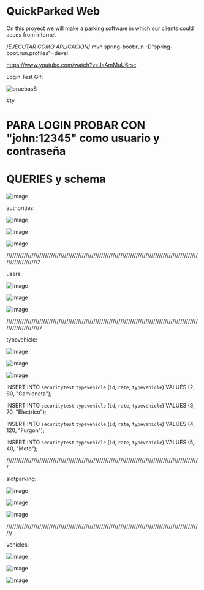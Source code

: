 # QuickParked Web
On this proyect we will make a parking software in which our clients could acces from internet

/*EJECUTAR COMO APLICACION*/
mvn spring-boot:run -D"spring-boot.run.profiles"=devel


https://www.youtube.com/watch?v=JaAmMuU6rsc

Login Test Gif:

![pruebasS](https://user-images.githubusercontent.com/75964273/204164043-c2228477-c79b-4d22-a023-724d8c061147.gif)


#ty
# PARA LOGIN PROBAR CON "john:12345" como usuario y contraseña

# QUERIES y schema

![image](https://user-images.githubusercontent.com/75964273/203703292-7b7be761-3a0a-4eae-9bd5-4b7c84cfbdb8.png)

authorities:

![image](https://user-images.githubusercontent.com/75964273/203703609-bb061d5a-a566-4337-90d9-2875e3a2fd5c.png)

![image](https://user-images.githubusercontent.com/75964273/203703630-d7452bb4-7f9a-4404-b98d-8bab7367831f.png)

![image](https://user-images.githubusercontent.com/75964273/203705001-7cd8cff5-9d76-44b6-9769-798ac5191c54.png)

///////////////////////////////////////////////////////////////////////////////////////////////////////////////////7

users:

![image](https://user-images.githubusercontent.com/75964273/203703758-4d2598fc-3d83-4ab0-aa12-6f8bec05783d.png)

![image](https://user-images.githubusercontent.com/75964273/203703781-e1256404-2d8e-4766-b566-d695d1579eaa.png)

![image](https://user-images.githubusercontent.com/75964273/203704805-4f6f89b1-dc59-40f5-a2c8-6bccb7388bed.png)

////////////////////////////////////////////////////////////////////////////////////////////////////////////////////7

typevehicle:

![image](https://user-images.githubusercontent.com/75964273/203703833-3f69912f-8f39-4fc8-ad00-27c2ac6c8fb2.png)

![image](https://user-images.githubusercontent.com/75964273/203703868-39b074ea-2ea9-4b43-a17a-f689511d4d88.png)

![image](https://user-images.githubusercontent.com/75964273/203704848-3188ebb9-fb2d-409a-8c98-a2cd5bf2371c.png)


INSERT INTO `securitytest`.`typevehicle`
(`id`,
`rate`,
`typevehicle`)
VALUES
(2,
80,
"Camioneta");

INSERT INTO `securitytest`.`typevehicle`
(`id`,
`rate`,
`typevehicle`)
VALUES
(3,
70,
"Electrico");

INSERT INTO `securitytest`.`typevehicle`
(`id`,
`rate`,
`typevehicle`)
VALUES
(4,
120,
"Furgon");

INSERT INTO `securitytest`.`typevehicle`
(`id`,
`rate`,
`typevehicle`)
VALUES
(5,
40,
"Moto");

////////////////////////////////////////////////////////////////////////////////////////////////////

slotparking:

![image](https://user-images.githubusercontent.com/75964273/203704307-64715f62-73cc-4f64-a945-0d76922e98c1.png)

![image](https://user-images.githubusercontent.com/75964273/203704334-42e22e7b-8786-4fcf-892a-c6de63e3e999.png)

![image](https://user-images.githubusercontent.com/75964273/203704927-4729634e-d6b4-40dd-b886-915a5ae1d87c.png)

//////////////////////////////////////////////////////////////////////////////////////////////////////


vehicles:

![image](https://user-images.githubusercontent.com/75964273/203704602-9f43137f-7c22-4048-a5fa-ce5c2147e71e.png)

![image](https://user-images.githubusercontent.com/75964273/203704644-c78c2601-3aa4-4a67-8de3-ed603e7fd925.png)

![image](https://user-images.githubusercontent.com/75964273/203704741-d0142755-3c80-499b-a867-54082c9ade41.png)

